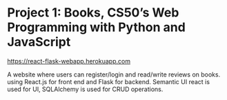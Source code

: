 # Project 1: Books, CS50’s Web Programming with Python and JavaScript

https://react-flask-webapp.herokuapp.com

A website where users can register/login and read/write reviews on books. using React.js for front end and Flask for backend. Semantic UI react is used for UI, SQLAlchemy is used for CRUD operations.

